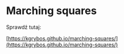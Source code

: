 # Marching squares

Sprawdź tutaj:

[https://kgrybos.github.io/marching-squares/](https://kgrybos.github.io/marching-squares/)